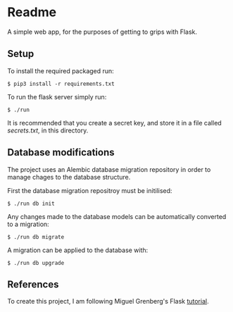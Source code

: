# Readme

A simple web app, for the purposes of getting to grips with Flask.

## Setup
To install the required packaged run:
```console
$ pip3 install -r requirements.txt
```

To run the flask server simply run:
```console
$ ./run
```

It is recommended that you create a secret key, and store it in a file called *secrets.txt*, in this directory.

## Database modifications

The project uses an Alembic database migration repository in order to manage chages to the database structure.

First the database migration repositroy must be initilised:
```console
$ ./run db init
```

Any changes made to the database models can be automatically converted to a migration:
```console
$ ./run db migrate
```

A migration can be applied to the database with:
```console
$ ./run db upgrade
```

## References
To create this project, I am following Miguel Grenberg's Flask [tutorial](https://blog.miguelgrinberg.com/post/the-flask-mega-tutorial-part-i-hello-world).
